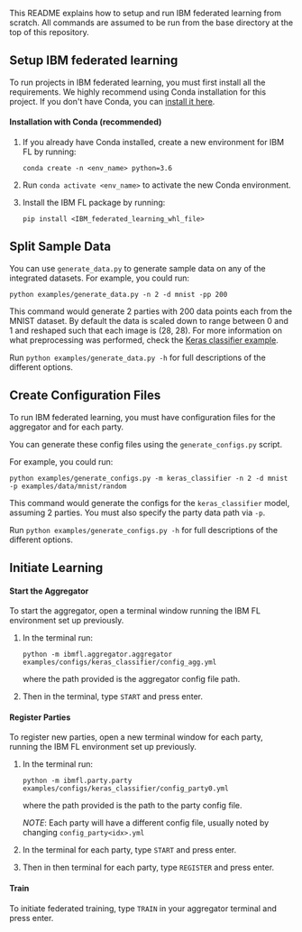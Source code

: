 This README explains how to setup and run IBM federated learning from scratch. All commands are assumed to be
run from the base directory at the top of this repository.

## Setup IBM federated learning

To run projects in IBM federated learning, you must first install all the requirements. 
We highly recommend using Conda installation for this project. If you don't have Conda,
you can [install it here](https://docs.conda.io/projects/conda/en/latest/user-guide/install/).

#### Installation with Conda (recommended)

1. If you already have Conda installed, create a new environment for IBM FL by running:

    `conda create -n <env_name> python=3.6`

2. Run `conda activate <env_name>` to activate the new Conda environment.

3. Install the IBM FL package by running:
    
    `pip install <IBM_federated_learning_whl_file>`

## Split Sample Data

You can use `generate_data.py` to generate sample data on any of the integrated datasets. For example, you could run:
```commandline
python examples/generate_data.py -n 2 -d mnist -pp 200
```

This command would generate 2 parties with 200 data points each from the MNIST dataset. By default
the data is scaled down to range between 0 and 1 and reshaped such that each image is (28, 28). For
more information on what preprocessing was performed, check the [Keras classifier example](/examples/keras_classifier).

Run `python examples/generate_data.py -h` for full descriptions
of the different options. 

## Create Configuration Files

To run IBM federated learning, you must have configuration files for the aggregator and for each party.

You can generate these config files using the `generate_configs.py` script.
 
For example, you could run:

```commandline
python examples/generate_configs.py -m keras_classifier -n 2 -d mnist -p examples/data/mnist/random 
```

This command would generate the configs for the `keras_classifier` model, assuming 2 parties.
You must also specify the party data path via `-p`. 

Run `python examples/generate_configs.py -h` for full descriptions of the different options.

## Initiate Learning

#### Start the Aggregator

To start the aggregator, open a terminal window running the IBM FL environment set up previously.

1. In the terminal run:
    ```commandline
    python -m ibmfl.aggregator.aggregator examples/configs/keras_classifier/config_agg.yml
    ```  

    where the path provided is the aggregator config file path.

2. Then in the terminal, type `START` and press enter.

#### Register Parties

To register new parties, open a new terminal window for each party, running the IBM FL environment set up previously.

1. In the terminal run:
     ```commandline
    python -m ibmfl.party.party examples/configs/keras_classifier/config_party0.yml
    ``` 

    where the path provided is the path to the party config file.

    *NOTE*: Each party will have a different config file, usually noted by changing `config_party<idx>.yml`

2.  In the terminal for each party, type `START` and press enter.

3. Then in then terminal for each party, type `REGISTER` and press enter.

#### Train

To initiate federated training, type `TRAIN` in your aggregator terminal and press enter.